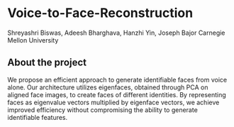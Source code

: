 # Voice-to-Face-Reconstruction

Shreyashri Biswas, Adeesh Bharghava, Hanzhi Yin, Joseph Bajor
Carnegie Mellon University


## About the project
We propose an efficient approach to generate identifiable faces from voice alone. Our architecture utilizes eigenfaces, obtained through PCA on aligned face images, to create faces of different identities. 
By representing faces as eigenvalue vectors multiplied by eigenface vectors, we achieve improved efficiency without compromising the ability to generate identifiable features.

